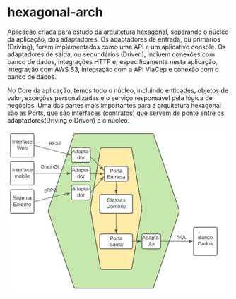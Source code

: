 # hexagonal-arch

Aplicação criada para estudo da arquitetura hexagonal, separando o núcleo da aplicação, dos adaptadores. Os adaptadores de entrada, ou primários (Driving), foram implementados como uma API e um aplicativo console. Os adaptadores de saída, ou secundários (Driven), incluem conexões com banco de dados, integrações HTTP e, especificamente nesta aplicação, integração com AWS S3, integração com a API ViaCep e conexão com o banco de dados.

No Core da aplicação, temos todo o núcleo, incluindo entidades, objetos de valor, exceções personalizadas e o serviço responsável pela lógica de negócios. Uma das partes mais importantes para a arquitetura hexagonal são as Ports, que são interfaces (contratos) que servem de ponte entre os adaptadores(Driving e Driven) e o núcleo.

!["hexagonal-image](images/hexagonal-image.jpeg)
